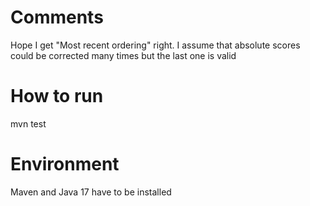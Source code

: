 # Comments
Hope I get "Most recent ordering" right.
I assume that absolute scores could be corrected many times but the last one is valid

# How to run 
mvn test

# Environment
Maven and Java 17 have to be installed
